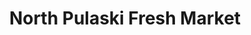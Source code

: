---
title: "North Pulaski Fresh Market"
url: /chicago/north-pulaski-fresh-market/
shop: Bäckerei
---